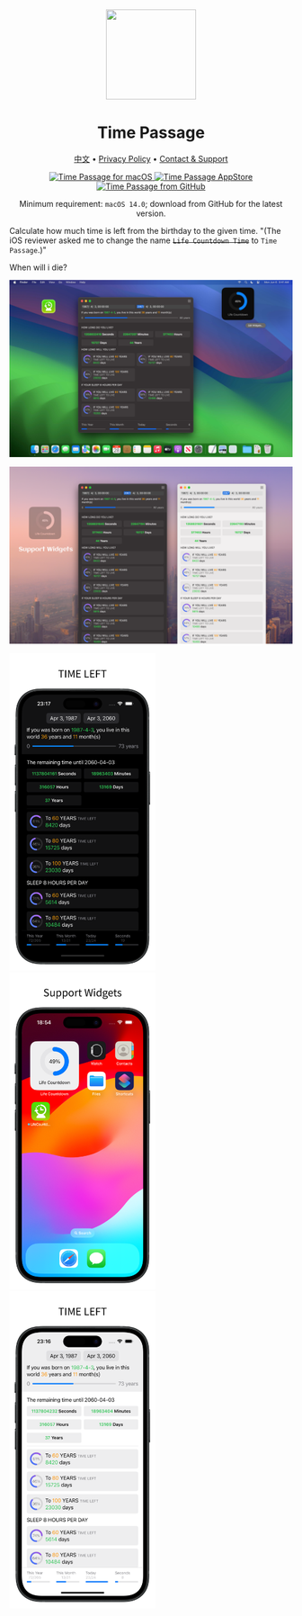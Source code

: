 <div align="center">
	<br />
	<br />
	<img src="https://github.com/jaywcjlove/time-passage/assets/1680273/70bf83db-c1b0-4187-ad9c-dee7a99ab1ca" width="160" height="160">
	<h1>Time Passage</h1>
  <!--rehype:style=border: 0;-->
	<p>
		<a href="./README.zh.md">中文</a> • 
		<a href="./privacy-policy.md">Privacy Policy</a> • 
		<a href="https://wangchujiang.com/#/contact">Contact & Support</a>
	</p>
	<p>
		<a target="_blank" href="https://apps.apple.com/app/time-passage/id6479194014" title="Time Passage for macOS"><img alt="Time Passage for macOS" src="https://jaywcjlove.github.io/sb/download/macos.svg" height="51">
		</a>
		<a href="https://apps.apple.com/app/time-passage/id6479194014?platform=iphone" title="Time Passage for iOS">
      <img src="https://jaywcjlove.github.io/sb/download/appstore.svg" alt="Time Passage AppStore"  height="51">
    </a>
    <a target="_blank" href="https://github.com/jaywcjlove/time-passage/releases/latest/download/TimePassage.zip" title="Time Passage for macOS">
      <img alt="Time Passage from GitHub" src="https://wangchujiang.com/sb/download/apple-download.svg" height="51">
    </a>
	</p>
</div>

<div align="center">

Minimum requirement: `macOS 14.0`; download from GitHub for the latest version.

</div>

Calculate how much time is left from the birthday to the given time. "(The iOS reviewer asked me to change the name ~~`Life Countdown Time`~~ to `Time Passage`.)"

When will i die? 

![Time Passage screenshots-1](./assets/screenshots-1.png)

![Time Passage screenshots-2](./assets/screenshots-2.png)

<img src="./assets/screenshots-3.png" width="260"  title="Time Passage for iOS" /><img src="./assets/screenshots-4.png" width="260"  title="Time Passage for iOS" /><img src="./assets/screenshots-5.png" width="260"  title="Time Passage for iOS" />
